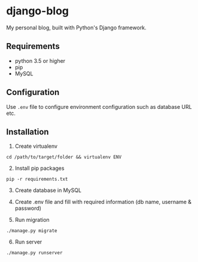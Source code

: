 # django-blog

My personal blog, built with Python's Django framework.

## Requirements
- python 3.5 or higher
- pip
- MySQL

## Configuration

Use `.env` file to configure environment configuration such as database URL etc.

## Installation
1. Create virtualenv
```
cd /path/to/target/folder && virtualenv ENV
```
2. Install pip packages

```
pip -r requirements.txt
```
3. Create database in MySQL

4. Create .env file and fill with required information (db name, username & password)

5. Run migration
```
./manage.py migrate
```

6. Run server

```
./manage.py runserver
```
